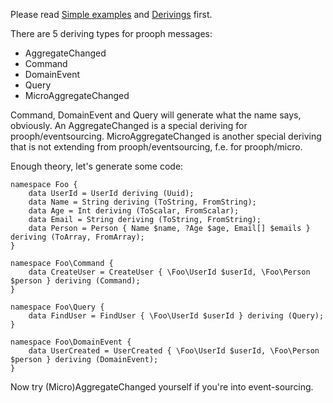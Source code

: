 Please read [Simple examples](Simple%20Examples.md) and [Derivings](Derivings.md) first.

There are 5 deriving types for prooph messages:

- AggregateChanged
- Command
- DomainEvent
- Query
- MicroAggregateChanged

Command, DomainEvent and Query will generate what the name says, obviously.
An AggregateChanged is a special deriving for prooph/eventsourcing.
MicroAggregateChanged is another special deriving that is not extending from prooph/eventsourcing, f.e. for prooph/micro.

Enough theory, let's generate some code:

```
namespace Foo {
    data UserId = UserId deriving (Uuid);
    data Name = String deriving (ToString, FromString);
    data Age = Int deriving (ToScalar, FromScalar);
    data Email = String deriving (ToString, FromString);
    data Person = Person { Name $name, ?Age $age, Email[] $emails } deriving (ToArray, FromArray);
}

namespace Foo\Command {
    data CreateUser = CreateUser { \Foo\UserId $userId, \Foo\Person $person } deriving (Command);
}

namespace Foo\Query {
    data FindUser = FindUser { \Foo\UserId $userId } deriving (Query);
}

namespace Foo\DomainEvent {
    data UserCreated = UserCreated { \Foo\UserId $userId, \Foo\Person $person } deriving (DomainEvent);
}
```

Now try (Micro)AggregateChanged yourself if you're into event-sourcing.
